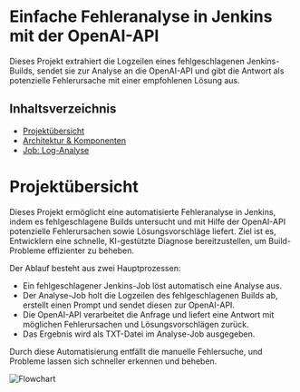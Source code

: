 # Einfache Fehleranalyse in Jenkins mit der OpenAI-API
Dieses Projekt extrahiert die Logzeilen eines fehlgeschlagenen Jenkins-Builds, sendet sie zur Analyse an die OpenAI-API und gibt die Antwort als potenzielle Fehlerursache mit einer empfohlenen Lösung aus.

## Inhaltsverzeichnis
- [Projektübersicht](#projektübersicht)
- [Architektur & Komponenten](#architektur--komponenten)
- [Job: Log-Analyse](#job-1-log-analyse)

# Projektübersicht

Dieses Projekt ermöglicht eine automatisierte Fehleranalyse in Jenkins, indem es fehlgeschlagene Builds untersucht und mit Hilfe der OpenAI-API potenzielle Fehlerursachen sowie Lösungsvorschläge liefert. Ziel ist es, Entwicklern eine schnelle, KI-gestützte Diagnose bereitzustellen, um Build-Probleme effizienter zu beheben.

Der Ablauf besteht aus zwei Hauptprozessen:

- Ein fehlgeschlagener Jenkins-Job löst automatisch eine Analyse aus.
- Der Analyse-Job holt die Logzeilen des fehlgeschlagenen Builds ab, erstellt einen Prompt und sendet diesen zur OpenAI-API.
- Die OpenAI-API verarbeitet die Anfrage und liefert eine Antwort mit möglichen Fehlerursachen und Lösungsvorschlägen zurück.
- Das Ergebnis wird als TXT-Datei im Analyse-Job ausgegeben. 

Durch diese Automatisierung entfällt die manuelle Fehlersuche, und Probleme lassen sich schneller erkennen und beheben.

![Flowchart](https://github.com/cqNikolaus/jenkins-ki-dokumentation/blob/main/build-prognose-ml/jenkinsllm-diagramm.png)
